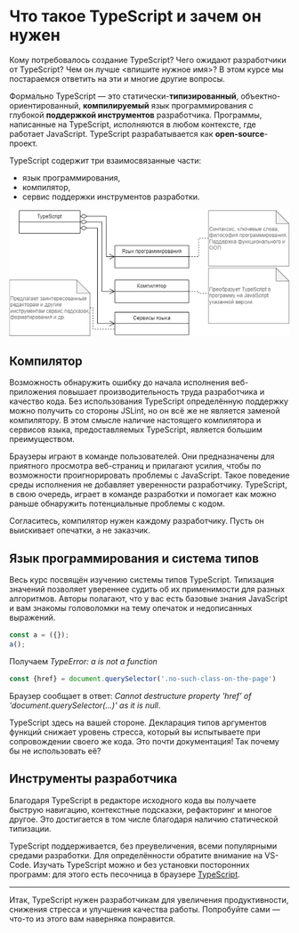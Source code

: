 # Что такое TypeScript и зачем он нужен

Кому потребовалось создание TypeScript? Чего ожидают разработчики от TypeScript? Чем он лучше &lt;впишите нужное имя&gt;? В этом курсе мы постараемся ответить на эти и многие другие вопросы.

Формально TypeScript — это статически-**типизированный**, объектно-ориентированный, **компилируемый** язык программирования с глубокой **поддержкой инструментов** разработчика. Программы, написанные на TypeScript, исполняются в любом контексте, где работает JavaScript. TypeScript разрабатывается как **open-source**-проект.

TypeScript содержит три взаимосвязанные части:

* язык программирования,
* компилятор,
* сервис поддержки инструментов разработки.

![Структура TypeScript](assets/typescript-composition.drawio.png)

## Компилятор

Возможность обнаружить ошибку до начала исполнения веб-приложения повышает производительность труда разработчика и качество кода. Без использования TypeScript определённую поддержку можно получить со стороны JSLint, но он всё же не является заменой компилятору. В этом смысле наличие настоящего компилятора и сервисов языка, предоставляемых TypeScript, является большим преимуществом.

Браузеры играют в команде пользователей. Они предназначены для приятного просмотра веб-страниц и прилагают усилия, чтобы по возможности проигнорировать проблемы с JavaScript. Такое поведение среды исполнения не добавляет уверенности разработчику. TypeScript, в свою очередь, играет в команде разработки и помогает как можно раньше обнаружить потенциальные проблемы с кодом.

Согласитесь, компилятор нужен каждому разработчику. Пусть он выискивает опечатки, а не заказчик.

## Язык программирования и система типов

Весь курс посвящён изучению системы типов TypeScript. Типизация значений позволяет увереннее судить об их применимости для разных алгоритмов. Авторы полагают, что у вас есть базовые знания JavaScript и вам знакомы головоломки на тему опечаток и недописанных выражений.

```js
const a = ({});
a();
```

Получаем _TypeError: a is not a function_

```js
const {href} = document.querySelector('.no-such-class-on-the-page')
```

Браузер сообщает в ответ: _Cannot destructure property 'href' of 'document.querySelector(...)' as it is null_.

TypeScript здесь на вашей стороне. Декларация типов аргументов функций снижает уровень стресса, который вы испытываете при сопровождении своего же кода. Это почти документация! Так почему бы не использовать её?

## Инструменты разработчика

Благодаря TypeScript в редакторе исходного кода вы получаете быструю навигацию, контекстные подсказки, рефакторинг и многое другое. Это достигается в том числе благодаря наличию статической типизации.

TypeScript поддерживается, без преувеличения, всеми популярными средами разработки. Для определённости обратите внимание на VS-Code. Изучать TypeScript можно и без установки посторонних программ: для этого есть песочница в браузере [TypeScript](https://www.typescriptlang.org/play).

***
Итак, TypeScript нужен разработчикам для увеличения продуктивности, снижения стресса и улучшения качества работы. Попробуйте сами — что-то из этого вам наверняка понравится.
